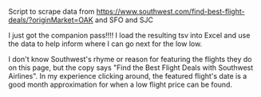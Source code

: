 Script to scrape data from https://www.southwest.com/find-best-flight-deals/?originMarket=OAK and SFO and SJC

I just got the companion pass!!!! I load the resulting tsv into Excel and use the data to help inform where I can go next for the low low.

I don't know Southwest's rhyme or reason for featuring the flights they do on this page, but the copy says "Find the Best Flight Deals with Southwest Airlines". In my experience clicking around, the featured flight's date is a good month approximation for when a low flight price can be found.
